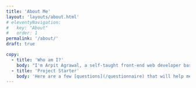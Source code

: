 ```yaml
---
title: 'About Me'
layout: 'layouts/about.html'
# eleventyNavigation:
#   key: "About"
#   order: 1
permalink: '/about/'
draft: true

copy:
  - title: 'Who am I?'
    body: "I'm Arpit Agrawal, a self-taught front-end web developer based in India. I focus on building visually stunning, high-performance websites. I have an experience of over 3 years in the web industry."
  - title: 'Project Starter'
    body: 'Here are a few [questions](/questionnaire) that will help me evaluate your needs.'
---
```

